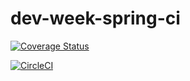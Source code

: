 # dev-week-spring-ci
[![Coverage Status](https://coveralls.io/repos/github/Jacko161/dev-week-spring-ci/badge.svg)](https://coveralls.io/github/Jacko161/dev-week-spring-ci)

[![CircleCI](https://circleci.com/gh/Jacko161/dev-week-spring-ci/tree/main.svg?style=svg)](https://circleci.com/gh/Jacko161/dev-week-spring-ci/tree/main)
